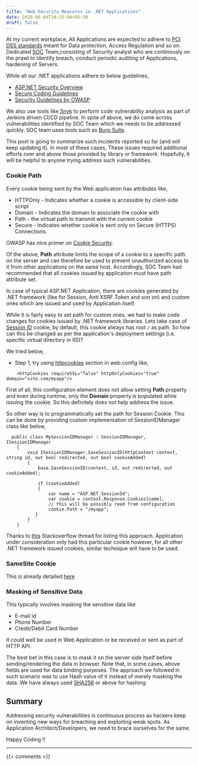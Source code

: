 ```yaml
---
title: "Web Security Measures in .NET Applications"
date: 2020-06-04T10:25:04+05:30
draft: false
---
```


At my current workplace, All Applications are expected to adhere to  [PCI DSS standards](https://en.wikipedia.org/wiki/Payment_Card_Industry_Data_Security_Standard) meant for Data protection, Access Regulation and so on.  Dedicated [SOC](https://en.wikipedia.org/wiki/Information_security_operations_center) Team,consisting of Security analyst who are continously on the prawl to identify breach, conduct periodic auditing of Applications, hardening of Servers.

While all our .NET applications adhere to below guidelines,
- [ASP.NET Security Overview](https://support.microsoft.com/en-in/help/891028/asp-net-security-overview)
- [Secure Coding Guidelines](https://docs.microsoft.com/en-us/dotnet/standard/security/secure-coding-guidelines)
- [Security Guidelines by OWASP](https://cheatsheetseries.owasp.org/cheatsheets/DotNet_Security_Cheat_Sheet.html)

We also use tools like [Snyk](https://www.snyk.io/) to perform code vulnerability analysis as part of Jenkins driven CI/CD pipeline. In spite of above, we do come across  vulnerabilities identified by SOC Team which we needs to be addressed quickly. SOC team uses tools such as [Burp Suite](https://portswigger.net/burp).

This post is going to summarize such incidents reported so far (and will keep updating it). In most of these cases, These issues required additional efforts over and above those provided by library or framework. Hopefully, it will be helpful to anyone trying address such vulnerabilities.

### Cookie Path

Every cookie being sent by the Web application has attributes like, 

- HTTPOnly - Indicates whether a cookie is accessible by client-side script
- Domain - Indicates the domain to associate the cookie with
- Path - the virtual path to transmit with the current cookie
- Secure - Indicates whether cookie is sent only on Secure (HTTPS) Connections.

OWASP has nice primer on [Cookie Security](https://owasp.org/www-chapter-london/assets/slides/OWASPLondon20171130_Cookie_Security_Myths_Misconceptions_David_Johansson.pdf).

Of the above, **Path** attribute limits the scope of a cookie to a specific path on the server and can therefore be used to prevent unauthorized access to it from other applications on the same host.  Accordingly, SOC Team had recommended that all cookies issued by application must have path attribute set.

In case of typical ASP.NET Application, there are cookies generated by .NET framework (like for Session, Anti XSRF Token and son on) and custom ones which are issued and used by Application itself. 

While it is fairly easy to set path for custom ones, we had to make code changes for cookies issued by .NET framework libraries. Lets take case of [Session ID](https://docs.microsoft.com/en-us/previous-versions/iis/6.0-sdk/ms525506(v%3Dvs.90)) cookie, by default, this cookie always has root `/` as path. So how can this be changed as per the application's deployment settings (i.e. specific virtual directory in IIS)?

We tried below,

- Step 1, try using [httpcookies](https://docs.microsoft.com/en-us/dotnet/api/system.web.configuration.httpcookiessection?view=netframework-4.8) section in web.config like, 

```
    <httpCookies requireSSL="false" httpOnlyCookies="true"  domain="site.com/myapp"/>
```

First of all, this configuration element does not allow setting **Path** property and even during runtime, only the **Domain** property is populated while issuing the cookie. So this definitely does not help address the issue.

So other way is to programmatically set the path for Session Cookie. This can be done by providing custom implementation of SessionIDManager class like below, 

```
  public class MySessionIDManager : SessionIDManager, ISessionIDManager
    {
        void ISessionIDManager.SaveSessionID(HttpContext context, string id, out bool redirected, out bool cookieAdded)
        {
            base.SaveSessionID(context, id, out redirected, out cookieAdded);

            if (cookieAdded)
            {
                var name = "ASP.NET_SessionId";
                var cookie = context.Response.Cookies[name];
                // this will be possibly read from configuration
                cookie.Path = "/myapp"; 
           }
        }
    }

```
Thanks to [this](https://stackoverflow.com/questions/2326521/asp-net-session-cookies-specifying-the-base-domain) Stackoverflow thread for listing this approach. Application under consideration only had this particular cookie however, for all other .NET framework issued cookies, similar technique will have to be used.

### SameSite Cookie

This is already detailed [here](/posts/samesitecookies)

### Masking of Sensitive Data

This typically involves masking the sensitive data like 
- E-mail id
- Phone Number
- Credit/Debit Card Number

It could well be used in Web Application or be received or sent as part of HTTP API. 

The best bet in this case is to mask it on the server side itself before sending/rendering the data in browser. Note that, in some cases, above fields are used for data binding purposes. The approach we followed in such scenario was to use Hash value of it instead of merely masking the data. We have always used [SHA256](https://docs.microsoft.com/en-us/dotnet/api/system.security.cryptography.sha256?view=netcore-3.1) or above for hashing.

## Summary

Addressing security vulnerabilities is continuous process as hackers keep on inventing new ways for breaching and exploiting weak spots. As Application Architect/Developers, we need to brace ourselves for the same.

Happy Coding !!

---

{{< comments >}}